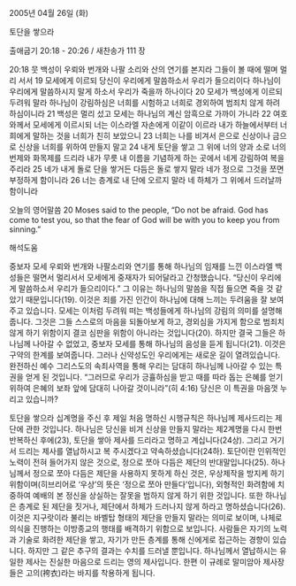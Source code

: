 2005년 04월 26일 (화)

토단을 쌓으라



출애굽기 20:18 - 20:26 / 새찬송가 111 장


20:18 뭇 백성이 우뢰와 번개와 나팔 소리와 산의 연기를 본지라 그들이 볼 때에 떨며 멀리 서서 19 모세에게 이르되 당신이 우리에게 말씀하소서 우리가 들으리이다 하나님이 우리에게 말씀하시지 말게 하소서 우리가 죽을까 하나이다 20 모세가 백성에게 이르되 두려워 말라 하나님이 강림하심은 너희를 시험하고 너희로 경외하여 범죄치 않게 하려 하심이니라 21 백성은 멀리 섰고 모세는 하나님의 계신 암흑으로 가까이 가니라 22 여호와께서 모세에게 이르시되 너는 이스라엘 자손에게 이같이 이르라 내가 하늘에서부터 너희에게 말하는 것을 너희가 친히 보았으니 23 너희는 나를 비겨서 은으로 신상이나 금으로 신상을 너희를 위하여 만들지 말고 24 내게 토단을 쌓고 그 위에 너의 양과 소로 너의 번제와 화목제를 드리라 내가 무릇 내 이름을 기념하게 하는 곳에서 네게 강림하여 복을 주리라 25 네가 내게 돌로 단을 쌓거든 다듬은 돌로 쌓지 말라 네가 정으로 그것을 쪼면 부정하게 함이니라 26 너는 층계로 내 단에 오르지 말라 네 하체가 그 위에서 드러날까 함이니라 

오늘의 영어말씀 
20 Moses said to the people, “Do not be afraid. God has come to test you, so that the fear of God will be with you to keep you from sinning.”

해석도움





중보자 모세 
우뢰와 번개와 나팔소리와 연기를 통해 하나님의 임재를 느낀 이스라엘 백성들은 떨면서 멀리서서 모세에게 중재자가 되어달라고 간청했습니다. “당신이 우리에게 말씀하소서 우리가 들으리이다.” 그 이유는 하나님의 말씀을 직접 들으면 죽을 것 같았기 때문입니다(19). 이것은 죄를 가진 인간이 하나님에 대해 느끼는 두려움을 잘 보여주고 있습니다. 모세는 이처럼 두려워 떠는 백성들에게 하나님의 강림의 의미를 설명해줍니다. 그것은 그들 스스로의 마음을 되돌아보게 하고, 경외심을 가지게 함으로 범죄치 않게 하기 위함이지 결코 심판을 위함이 아니라는 것입니다(20). 하지만 결국 그들은 하나님께 나아갈 수 없었고, 중보자 모세를 통해 하나님의 음성을 듣게 됩니다(21). 이것은 구약의 한계를 보여줍니다. 그러나 신약성도인 우리에게는 새로운 길이 열려있습니다. 완전하신 예수 그리스도의 속죄사역을 통해 우리는 담대히 하나님께 나아갈 수 있는 특권을 얻게 된 것입니다. “그러므로 우리가 긍휼하심을 받고 때를 따라 돕는 은혜를 얻기 위하여 은혜의 보좌 앞에 담대히 나아갈 것이니라”(히 4:16) 당신은 이 특권을 마음껏 누리고 있습니까? 

토단을 쌓으라 
십계명을 주신 후 제일 처음 명하신 시행규칙은 하나님께 제사드리는 제단에 관한 것입니다. 하나님은 당신을 비겨 신상을 만들지 말라는 제2계명을 다시 한번 반복하신 후에(23), 토단을 쌓아 제사를 드리라고 명하고 계십니다(24상). 그리고 거기서 드리는 제사를 열납하시고 복 주시겠다고 약속하셨습니다(24하). 토단이란 인위적인 노력이 전혀 들어가지 않은 것으로, 정으로 쪼아 다듬은 제단의 반대말입니다(25). 하나님께서 정으로 쪼아 다듬은 제단을 사용하지 못하게 하신 것은, 우상제작을 방지케 하기 위함이며(히브리어로 ‘우상’의 뜻은 ‘정으로 쪼아 만들다’입니다), 외형적인 화려함에 치중하여 예배의 본 정신을 상실하는 잘못을 범하지 않게 하기 위한 것입니다. 또한 하나님은 층계로 된 제단을 짓거나, 제단에서 하체가 드러나지 않게 하라고 명하셨습니다(26). 이것은 지구랏이라 불리는 바벨탑 형태의 제단을 만들지 말라는 의미로 보이며, 나체로 의식을 진행하는 이방종교의 행태를 배격하기 위함으로 보입니다. 사람들은 자기의 노력과 기술로 화려한 제단을 쌓고, 자기가 만든 층계를 통해 신에게로 접근하는 경향이 있습니다. 하지만 그 같은 추구의 결과는 수치를 드러낼 뿐입니다. 하나님께서 열납하시는 유일한 제사는 진실한 마음으로 드리는 영의 제사입니다. 한편 이 규례로 말미암아 제사장들은 고의(袴衣)라는 바지를 착용하게 됩니다.